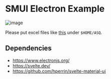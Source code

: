 # SMUI Electron Example

![image](./demo/demo.gif)

Please put excel files like [this](./data/テスト１.xlsx) under `$HOME/ASQ`.

## Dependencies

- https://www.electronjs.org/
- https://svelte.dev/
- https://github.com/hperrin/svelte-material-ui
